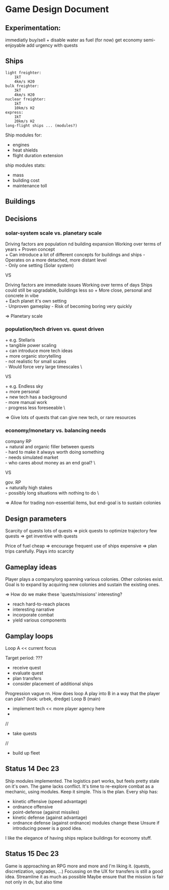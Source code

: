 # Game Design Document

## Experimentation:
immediatly buy/sell + disable water as fuel (for now)
get economy semi-enjoyable
add urgency with quests

## Ships
```
light freighter:
    1kT
    4km/s H20
bulk freighter:
    3kT
    4km/s H20
nuclear freighter:
    1kT
    10km/s H2
express:
    1kT
    20km/s H2
long-flight ships ... (modules?)
```
Ship modules for:
- engines
- heat shields
- flight duration extension

ship modules stats:
- mass
- building cost
- maintenance toll

## Buildings

## Decisions
### solar-system scale vs. planetary scale

Driving factors are population nd building expansion
Working over terms of years
\+ Proven concept \
\+ Can introduce a lot of different concepts for buildings and ships
\- Operates on a more detached, more distant level \
\- Only one setting (Solar system)

VS

Driving factors are immediate issues
Working over terms of days
Ships could still be upgradable, buildings less so
\+ More close, personal and concrete in vibe \
\+ Each planet it's own setting \
\- Unproven gameplay
\- Risk of becoming boring very quickly

=> Planetary scale

### population/tech driven vs. quest driven
\+ e.g. Stellaris \
\+ tangible power scaling \
\+ can introduce more tech ideas \
\+ more organic storytelling \
\- not realistic for small scales \
\- Would force very large timescales \

VS

\+ e.g. Endless sky \
\+ more personal \
\+ new tech has a background\
\- more manual work \
\- progress less foreseeable \

=> Give lots of quests that can give new tech, or rare resources

### economy/monetary vs. balancing needs
company RP \
\+ natural and organic filler between quests \
\- hard to make it always worth doing something \
\- needs simulated market \
\- who cares about money as an end goal? \

VS

gov. RP \
\+ naturally high stakes \
\- possibly long situations with nothing to do \

=> Allow for trading non-essential items, but end-goal is to sustain colonies

## Design parameters
Scarcity of quests
lots of quests => pick quests to optimize trajectory
few quests => get inventive with quests

Price of fuel
cheap => encourage frequent use of ships
expensive => plan trips carefully. Plays into scarcity

## Gameplay ideas
Player plays a company/org spanning various colonies.
Other colonies exist.
Goal is to expand by acquiring new colonies and sustain the existing ones.


=> How do we make these 'quests/missions' interesting?
- reach hard-to-reach places
- interesting narrative
- incorporate combat
- yield various components


## Gamplay loops
Loop A << current  focus

Target period: ???
- receive quest
- evaluate quest
- plan transfers
- consider placement of additional ships

Progression vague rn. 
How does loop A play into B in a way that the player can plan? (look: urbek, dredge)
Loop B (main)
- implement tech  << more player agency here
- 

//
- take quests

//
- build up fleet

## Status 14 Dec 23
Ship modules implemented.
The logistics part works, but feels pretty stale on it's own.
The game lacks conflict.
It's time to re-explore combat as a mechanic, using modules.
Keep it simple. This is the plan. Every ship has:
- kinetic offensive (speed advantage)
- ordnance offensive
- point-defense (against missiles)
- kinetic defense (against advantage)
- ordnance defense (against ordnance)
modules change these
Unsure if introducing power is a good idea.

I like the elegance of having ships replace buildings for economy stuff.

## Status 15 Dec 23
Game is approaching an RPG more and more and I'm liking it. (quests, discretization, upgrades, ...)
Focussing on the UX for transfers is still a good idea. Streamline it as much as possible
Maybe ensure that the mission is fair not only in dv, but also time
